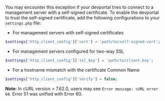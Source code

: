 You may encounter this exception if your devportal tries to connect to a management server with a self-signed certificate. To enable the devportal to trust the self-signed certificate, add the following configurations to your `settings.php` file:

* For management servers with self-signed certificates  
```php  
$settings['http_client_config']['cert'] = 'path/to/self-signed-cert';  
```
* For management servers configured for two-way SSL  
```php  
$settings['http_client_config']['ssl_key'] = 'path/to/client.key';  
```
* For a hostname mismatch with the certificate Common Name  
```php  
$settings['http_client_config']['verify'] = false;  
```

**Note**: In cURL version > 7.62.0, users may see `Error message: cURL error 60`. Error 51 was unified with Error 60.
